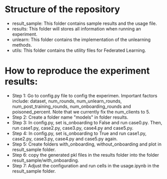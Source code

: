 # Structure of the repository
- result_sample: This folder contains sample results and the usage file.
- results: This folder will stores all information when running an experiment.
- unlearn: This folder contains the implementation of the unlearning methods.
- utils: This folder contains the utility files for Federated Learning.

# How to reproduce the experiment results:
- Step 1: Go to config.py file to config the experimen. Important factors include: dataset, num_rounds, num_unlearn_rounds, num_post_training_rounds, num_onboarding_rounds and poisoned_percent. Note that we currently fix the num_clients to 5.
- Step 2: Create a folder name "models" in folder results.
- Step 3: In config.py, set is_onboarding to False and run case0.py. Then, run case1.py, case2.py, case3.py, case4.py and case5.py.
- Step 4: In config.py, set is_onboarding to True and run case1.py, case2.py, case3.py, case4.py and case5.py again.
- Step 5: Create folders with_onboarding, without_onboarding and plot in result_sample folder.
- Step 6: copy the generated pkl files in the results folder into the folder result_sample/with_onboarding.
- Step 7: Adjust the configuration and run cells in the usage.ipynb in the result_sample folder.